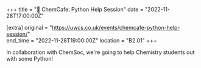 +++
title = "🧪 ChemCafe: Python Help Session"
date = "2022-11-28T17:00:00Z"

[extra]
original = "https://uwcs.co.uk/events/chemcafe-python-help-session/"    
end_time = "2022-11-28T19:00:00Z"
location = "B2.01"
+++

In collaboration with ChemSoc, we're going to help Chemistry students out with some Python!
